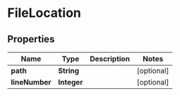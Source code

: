 

# FileLocation


## Properties

| Name | Type | Description | Notes |
|------------ | ------------- | ------------- | -------------|
|**path** | **String** |  |  [optional] |
|**lineNumber** | **Integer** |  |  [optional] |



